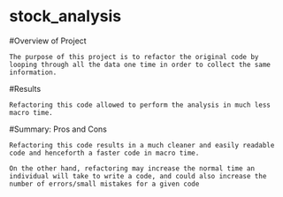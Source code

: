 # stock_analysis
#Overview of Project


	The purpose of this project is to refactor the original code by looping through all the data one time in order to collect the same information.

#Results

	Refactoring this code allowed to perform the analysis in much less macro time.

#Summary: Pros and Cons

	Refactoring this code results in a much cleaner and easily readable code and henceforth a faster code in macro time.

	On the other hand, refactoring may increase the normal time an individual will take to write a code, and could also increase the number of errors/small mistakes for a given code
